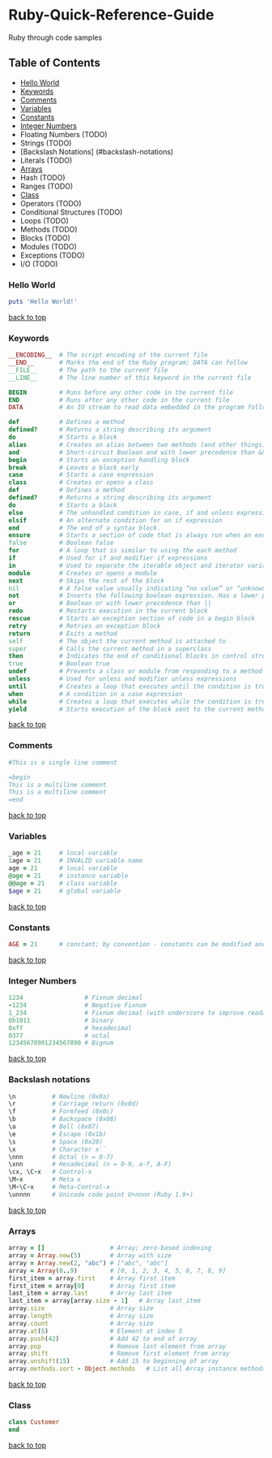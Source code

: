 # Ruby-Quick-Reference-Guide
Ruby through code samples

## Table of Contents
* [Hello World](#hello-world)
* [Keywords](#keywords)
* [Comments](#comments)
* [Variables](#variables)
* [Constants](#constants)
* [Integer Numbers](#integer-numbers)
* Floating Numbers (TODO)
* Strings (TODO)
* [Backslash Notations] (#backslash-notations)
* Literals (TODO)
* [Arrays](#arrays)
* Hash (TODO)
* Ranges (TODO)
* [Class](#class)
* Operators (TODO)
* Conditional Structures (TODO)
* Loops (TODO)
* Methods (TODO)
* Blocks (TODO)
* Modules (TODO)
* Exceptions (TODO)
* I/O (TODO)



### Hello World
```ruby
puts 'Hello World!'
```
[back to top](#table-of-contents)



### Keywords
```ruby
__ENCODING__  # The script encoding of the current file
__END__       # Marks the end of the Ruby program; DATA can follow  
__FILE__      # The path to the current file
__LINE__      # The line number of this keyword in the current file

BEGIN         # Runs before any other code in the current file
END           # Runs after any other code in the current file
DATA          # An IO stream to read data embedded in the program following __END__

def           # Defines a method
defined?      # Returns a string describing its argument
do            # Starts a block
alias         # Creates an alias between two methods (and other things)
and           # Short-circuit Boolean and with lower precedence than &&
begin         # Starts an exception handling block
break         # Leaves a block early
case          # Starts a case expression
class         # Creates or opens a class
def           # Defines a method
defined?      # Returns a string describing its argument
do            # Starts a block
else          # The unhandled condition in case, if and unless expressions
elsif         # An alternate condition for an if expression
end           # The end of a syntax block.
ensure        # Starts a section of code that is always run when an exception is raised
false         # Boolean false
for           # A loop that is similar to using the each method
if            # Used for if and modifier if expressions
in            # Used to separate the iterable object and iterator variable in a for loop
module        # Creates or opens a module
next          # Skips the rest of the block
nil           # A false value usually indicating “no value” or “unknown”
not           # Inverts the following boolean expression. Has a lower precedence than !
or            # Boolean or with lower precedence than ||
redo          # Restarts execution in the current block
rescue        # Starts an exception section of code in a begin block
retry         # Retries an exception block
return        # Exits a method
self          # The object the current method is attached to
super         # Calls the current method in a superclass
then          # Indicates the end of conditional blocks in control structures
true          # Boolean true
undef         # Prevents a class or module from responding to a method call
unless        # Used for unless and modifier unless expressions
until         # Creates a loop that executes until the condition is true
when          # A condition in a case expression
while         # Creates a loop that executes while the condition is true
yield         # Starts execution of the block sent to the current method
```
[back to top](#table-of-contents)


### Comments
```ruby
#This is a single line comment

=begin
This is a multiline comment
This is a multiline comment
=end
```
[back to top](#table-of-contents)


### Variables
```ruby
_age = 21     # local variable
1age = 21     # INVALID variable name
age = 21      # local variable
@age = 21     # instance variable
@@age = 21    # class variable
$age = 21     # global variable
```
[back to top](#table-of-contents)


### Constants
```ruby
AGE = 21      # constant; by convention - constants can be modified and generate a warning
```
[back to top](#table-of-contents)


### Integer Numbers
```ruby
1234                 # Fixnum decimal
-1234                # Negative Fixnum
1_234                # Fixnum decimal (with underscore to improve readability)
0b1011               # binary
0xff                 # hexadecimal
0377                 # octal
12345678901234567890 # Bignum
```
[back to top](#table-of-contents)

### Backslash notations
```ruby
\n          # Newline (0x0a)
\r          # Carriage return (0x0d)
\f          # Formfeed (0x0c)
\b          # Backspace (0x08)
\a          # Bell (0x07)
\e          # Escape (0x1b)
\s          # Space (0x20)
\x          # Character x``
\nnn        # Octal (n = 0-7)
\xnn        # Hesadecimal (n = 0-9, a-f, A-F)
\cx, \C-x   # Control-x
\M-x        # Meta x 
\M-\C-x     # Meta-Control-x
\unnnn      # Unicode code point U+nnnn (Ruby 1.9+)


```
[back to top](#table-of-contents)

### Arrays
```ruby
array = []                  # Array; zero-based indexing
array = Array.new(5)        # Array with size 
array = Array.new(2, "abc") # ["abc", "abc"]
array = Array(0..9)         # [0, 1, 2, 3, 4, 5, 6, 7, 8, 9]
first_item = array.first    # Array first item
first_item = array[0]       # Array first item
last_item = array.last      # Array last item
last_item = array[array.size - 1]   # Array last_item
array.size                  # Array size
array.length                # Array size
array.count                 # Array size
array.at(5)                 # Element at index 5
array.push(42)              # Add 42 to end of array
array.pop                   # Remove last element from array
array.shift                 # Remove first element from array
array.unshift(15)           # Add 15 to beginning of array
array.methods.sort - Object.methods   # List all Array instance methods
```
[back to top](#table-of-contents)


### Class
```ruby
class Customer
end
```
[back to top](#table-of-contents)
